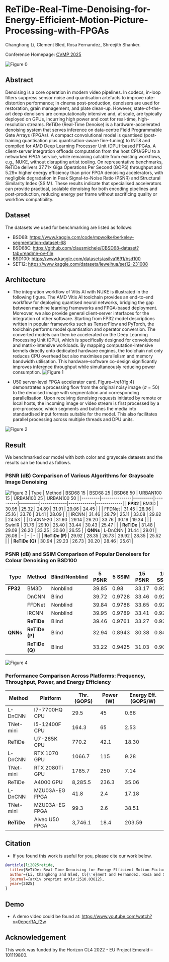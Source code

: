 # ReTiDe-Real-Time-Denoising-for-Energy-Efficient-Motion-Picture-Processing-with-FPGAs

Changhong Li, Clement Bled, Rosa Fernandez, Shreejith Shanker.

Conference Homepage: [CVMP 2025
](https://www.cvmp-conference.org/2025/)

![Figure 0](figs/fig0.png)


## Abstract

Denoising is a core operation in modern video pipelines. In codecs, in-loop filters suppress sensor noise and quantisation artefacts to improve rate-distortion performance; in cinema post-production, denoisers are used for restoration, grain management, and plate clean-up. However, state-of-the-art deep denoisers are computationally intensive and, at scale, are typically deployed on GPUs, incurring high power and cost for real-time, high-resolution streams. ReTiDe (Real-Time Denoise) is a hardware-accelerated denoising system that serves inference on data-centre Field Programmable Gate Arrays (FPGAs). A compact convolutional model is quantised (post-training quantisation plus quantisation-aware fine-tuning) to INT8 and compiled for AMD Deep Learning Processor Unit (DPU)-based FPGAs. A client-server integration offloads computation from the host CPU/GPU to a networked FPGA service, while remaining callable from existing workflows, e.g., NUKE, without disrupting artist tooling. On representative benchmarks, ReTiDe delivers 37.71× Giga Operations Per Second (GOPS) throughput and 5.29× higher energy efficiency than prior FPGA denoising accelerators, with negligible degradation in Peak Signal-to-Noise Ratio (PSNR) and Structural Similarity Index (SSIM). These results indicate that specialised accelerators can provide practical, scalable denoising for both encoding pipelines and post-production, reducing energy per frame without sacrificing quality or workflow compatibility.

## Dataset
The datasets we used for benchmarking are listed as follows: 
- BSD68: https://www.kaggle.com/code/mpwolke/berkeley-segmentation-dataset-68
- BSD68C: https://github.com/clausmichele/CBSD68-dataset?tab=readme-ov-file
- BSD100: https://www.kaggle.com/datasets/asilva1691/bsd100
- SET12: https://www.kaggle.com/datasets/leweihua/set12-231008

## Architecture
- The integration workflow of Vitis AI with NUKE is illustrated in the following figure.
The AMD Vitis AI toolchain provides an end-to-end workflow for deploying quantised neural networks, bridging the gap between machine learning frameworks and FPGA-based deployment.
Moreover, we also provide general client-server interfaces for the integration of other software.
Starting from FP32 model descriptions written in popular frameworks such as TensorFlow and PyTorch, the toolchain performs model quantisation and operator conversion. The converted models can then be accelerated on the Deep Learning Processing Unit (DPU), which is specifically designed for convolutional and matrix-intensive workloads. By mapping computation-intensive kernels directly onto dedicated hardware engines, the toolchain not only reduces CPU overhead but also maximises parallelism and memory bandwidth utilisation. This hardware–software co-design significantly improves inference throughput while simultaneously reducing power consumption.
![Figure 1](figs/fig1.png)

- U50 server-level FPGA accelerator card. Figure~\ref{fig:4} demonstrates a processing flow from the original noisy image ($\sigma=50$) to the denoised image with segmentation and corresponding parallelisation. Upon receiving denoising requests initiated by remote or local hosts, the incoming image or video stream is first processed by a pre-processor, which segments and batches the media into standardised input formats suitable for the model. This also facilitates parallel processing across multiple threads and DPU units.

![Figure 2](figs/fig2.png)

## Result
We benchmarked our model with both color and grayscale datasets and the results can be found as follows.
### PSNR (dB) Comparison of Various Algorithms for Grayscale Image Denoising
![Figure 3](figs/fig3.png)
| Type    | Method        | BSD68 15 | BSD68 25 | BSD68 50 | URBAN100 15 | URBAN100 25 | URBAN100 50 |
|---------|---------------|----------|----------|----------|-------------|-------------|-------------|
| **FP32** | BM3D         | 30.95    | 25.32    | 24.89    | 31.91       | 29.06       | 24.45       |
|         | FFDNet       | 31.45    | 28.96    | 25.16    | 33.76       | 31.41       | 28.09       |
|         | IRCNN        | 31.46    | 28.79    | 25.11    | 33.08       | 29.62       | 24.53       |
|         | DnCNN-20     | 31.60    | 29.14    | 26.20    | 33.76       | 30.19       | 19.34       |
|         | SwinIR       | 31.76    | 29.10    | 25.40    | 33.44       | 30.43       | 25.47       |
|         | **ReTiDe**   | 31.48    | 29.09    | 26.20    | 33.25       | 30.60       | 26.55       |
| **QNNs** | L-DnCNN      | 31.44    | 29.01    | 26.08    | -           | -           | -           |
|         | **ReTiDe (P)** | 29.92  | 28.35    | 26.73    | 29.92       | 28.35       | 25.52       |
|         | **ReTiDe (Q)** | 30.94  | 29.23    | 26.73    | 30.20       | 28.46       | 25.61       |

### PSNR (dB) and SSIM Comparison of Popular Denoisers for Colour Denoising on BSD100

| Type    | Method        | Blind/Nonblind | 5 PSNR | 5 SSIM | 15 PSNR | 15 SSIM | 25 PSNR | 25 SSIM | 35 PSNR | 35 SSIM | 45 PSNR | 45 SSIM |
|---------|---------------|----------------|--------|--------|---------|---------|---------|---------|---------|---------|---------|---------|
| **FP32** | BM3D         | Nonblind       | 39.85  | 0.98   | 33.17   | 0.9223  | 30.16   | 0.8598  | 28.17   | 0.8007  | 26.62   | 0.7470  |
|         | DnCNN        | Blind          | 39.72  | 0.9728 | 33.46   | 0.9245  | 30.56   | 0.8711  | 28.62   | 0.8217  | 27.11   | 0.7766  |
|         | FFDNet       | Nonblind       | 39.84  | 0.9788 | 33.65   | 0.9265  | 31.00   | 0.8772  | 29.37   | 0.8337  | 28.23   | 0.7958  |
|         | IRCNN        | Nonblind       | 39.95  | 0.9789 | 33.41   | 0.9234  | 30.45   | 0.8678  | 28.43   | 0.8114  | 26.87   | 0.7578  |
|         | **ReTiDe**   | Blind          | 39.46  | 0.9761 | 33.27   | 0.9205  | 30.65   | 0.8682  | 29.03   | 0.8224  | 27.89   | 0.7826  |
| **QNNs** | **ReTiDe (P)** | Blind        | 32.94  | 0.8943 | 30.38   | 0.8414  | 28.95   | 0.8149  | 27.96   | 0.7941  | 27.06   | 0.7713  |
|         | **ReTiDe (Q)** | Blind        | 33.22  | 0.9425 | 31.03   | 0.9008  | 29.37   | 0.8576  | 28.14   | 0.8164  | 27.14   | 0.7811  |

![Figure 4](figs/fig4.png)

### Performance Comparison Across Platforms: Frequency, Throughput, Power, and Energy Efficiency

| Method      | Platform          | Thr. (GOPS) | Power (W) | Energy Eff. (GOPS/W) |
|------------|-----------------|-------------|-----------|---------------------|
| L-DnCNN    | I7-7700HQ CPU   | 29.5        | 45        | 0.66                |
| TNet-mini  | I5-12400F CPU   | 164.3       | 65        | 2.53                |
| ReTiDe     | U7-265K CPU     | 770.2       | 42.1      | 18.30               |
| L-DnCNN    | RTX 1070 GPU    | 1066.7      | 115       | 9.28                |
| TNet-mini  | RTX 2080Ti GPU  | 1785.7      | 250       | 7.14                |
| ReTiDe     | A4000 GPU       | 8,285.5     | 236.3     | 35.06               |
| L-DnCNN    | MZU03A-EG FPGA  | 41.8        | 2.4       | 17.18               |
| TNet-mini  | MZU03A-EG FPGA  | 99.3        | 2.6       | 38.51               |
| **ReTiDe** | Alveo U50 FPGA  | 3,746.1     | 18.4      | 203.59              |


## Citation
- If you found this work is useful for you, please cite our work below.
``` bib
@article{li2025retide,
  title={ReTiDe: Real-Time Denoising for Energy-Efficient Motion Picture Processing with FPGAs},
  author={Li, Changhong and Bled, Cl{\'e}ment and Fernandez, Rosa and Shanker, Shreejith},
  journal={arXiv preprint arXiv:2510.03812},
  year={2025}
}
```

## Demo
- A demo video could be found at: https://www.youtube.com/watch?v=0epcrRA_f2w

## Acknowledgement
This work was funded by the Horizon CL4 2022 - EU Project Emerald – 101119800.